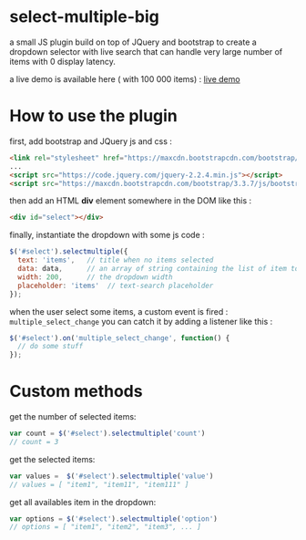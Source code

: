 # select-multiple-big

a small JS plugin build on top of JQuery and bootstrap to create a dropdown selector with live search that can handle very large number of items with 0 display latency. 

a live demo is available here ( with 100 000 items) : [live demo](https://codepen.io/adrienpetel/pen/ZOorkZ)

# How to use the plugin

first, add bootstrap and JQuery js and css : 

```html
<link rel="stylesheet" href="https://maxcdn.bootstrapcdn.com/bootstrap/3.3.7/css/bootstrap.min.css">
...
<script src="https://code.jquery.com/jquery-2.2.4.min.js"></script>
<script src="https://maxcdn.bootstrapcdn.com/bootstrap/3.3.7/js/bootstrap.min.js"></script>
```

then add an HTML **div** element somewhere in the DOM like this : 

```html
<div id="select"></div>
``` 
finally, instantiate the dropdown with some js code : 

```javascript
$('#select').selectmultiple({
  text: 'items',   // title when no items selected 
  data: data,      // an array of string containing the list of item to display in the dropdown
  width: 200,      // the dropdown width
  placeholder: 'items'  // text-search placeholder 
});
```

when the user select some items, a custom event is fired : `multiple_select_change` 
you can catch it by adding a listener like this : 

```javascript
$('#select').on('multiple_select_change', function() {
  // do some stuff 
});
```

# Custom methods

get the number of selected items: 
```javascript
var count = $('#select').selectmultiple('count')
// count = 3
```
get the selected items: 
```javascript
var values =  $('#select').selectmultiple('value')
// values = [ "item1", "item11", "item111" ]
```

get all availables item in the dropdown: 
```javascript
var options = $('#select').selectmultiple('option')
// options = [ "item1", "item2", "item3", ... ]
```
